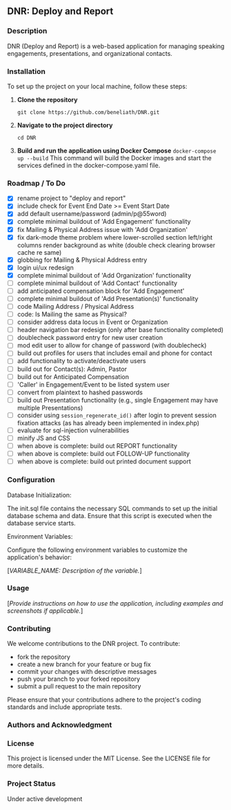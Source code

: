 ## DNR: Deploy and Report

### Description

DNR (Deploy and Report) is a web-based application for managing speaking engagements, presentations, and organizational contacts.

### Installation

To set up the project on your local machine, follow these steps:

1. **Clone the repository**

   ```
   git clone https://github.com/beneliath/DNR.git
   ```

2. **Navigate to the project directory**
   ```
   cd DNR
   ```
3. **Build and run the application using Docker Compose**
   `docker-compose up --build`
   This command will build the Docker images and start the services defined in the docker-compose.yaml file.

### Roadmap / To Do

- [x] rename project to "deploy and report"
- [x] include check for Event End Date >= Event Start Date
- [x] add default username/password (admin/p@55word)
- [x] complete minimal buildout of 'Add Engagement' functionality
- [x] fix Mailing & Physical Address issue with 'Add Organization'
- [x] fix dark-mode theme problem where lower-scrolled section left/right columns render background as white (double check clearing browser cache re same)
- [x] globbing for Mailing & Physical Address entry
- [x] login ui/ux redesign
- [x] complete minimal buildout of 'Add Organization' functionality
- [ ] complete minimal buildout of 'Add Contact' functionality
- [ ] add anticipated compensation block for 'Add Engagement'
- [ ] complete minimal buildout of 'Add Presentation(s)' functionality
- [ ] code Mailing Address / Physical Address
- [ ] code: Is Mailing the same as Physical?
- [ ] consider address data locus in Event or Organization
- [ ] header navigation bar redesign (only after base functionality completed)
- [ ] doublecheck password entry for new user creation
- [ ] mod edit user to allow for change of password (with doublecheck)
- [ ] build out profiles for users that includes email and phone for contact
- [ ] add functionality to activate/deactivate users
- [ ] build out for Contact(s): Admin, Pastor
- [ ] build out for Anticipated Compensation
- [ ] 'Caller' in Engagement/Event to be listed system user
- [ ] convert from plaintext to hashed passwords
- [ ] build out Presentation functionality (e.g., single Engagement may have multiple Presentations)
- [ ] consider using `session_regenerate_id()` after login to prevent session fixation attacks (as has already been implemented in index.php)
- [ ] evaluate for sql-injection vulnerabilities
- [ ] minify JS and CSS
- [ ] when above is complete: build out REPORT functionality
- [ ] when above is complete: build out FOLLOW-UP functionality
- [ ] when above is complete: build out printed document support

### Configuration

Database Initialization:

The init.sql file contains the necessary SQL commands to set up the initial database schema and data. Ensure that this script is executed when the database service starts.

Environment Variables:

Configure the following environment variables to customize the application's behavior:

[*VARIABLE_NAME: Description of the variable.*]

### Usage

[*Provide instructions on how to use the application, including examples and screenshots if applicable.*]

### Contributing

We welcome contributions to the DNR project. To contribute:

- fork the repository
- create a new branch for your feature or bug fix
- commit your changes with descriptive messages
- push your branch to your forked repository
- submit a pull request to the main repository

Please ensure that your contributions adhere to the project's coding standards and include appropriate tests.

### Authors and Acknowledgment

### License

This project is licensed under the MIT License. See the LICENSE file for more details.

### Project Status

Under active development

